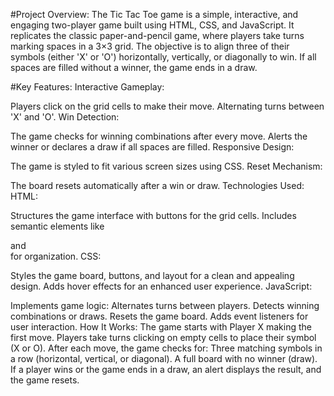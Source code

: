 #Project Overview:
The Tic Tac Toe game is a simple, interactive, and engaging two-player game built using HTML, CSS, and JavaScript. It replicates the classic paper-and-pencil game, where players take turns marking spaces in a 3×3 grid. The objective is to align three of their symbols (either 'X' or 'O') horizontally, vertically, or diagonally to win. If all spaces are filled without a winner, the game ends in a draw.

#Key Features:
Interactive Gameplay:

Players click on the grid cells to make their move.
Alternating turns between 'X' and 'O'.
Win Detection:

The game checks for winning combinations after every move.
Alerts the winner or declares a draw if all spaces are filled.
Responsive Design:

The game is styled to fit various screen sizes using CSS.
Reset Mechanism:

The board resets automatically after a win or draw.
Technologies Used:
HTML:

Structures the game interface with buttons for the grid cells.
Includes semantic elements like <main> and <div> for organization.
CSS:

Styles the game board, buttons, and layout for a clean and appealing design.
Adds hover effects for an enhanced user experience.
JavaScript:

Implements game logic:
Alternates turns between players.
Detects winning combinations or draws.
Resets the game board.
Adds event listeners for user interaction.
How It Works:
The game starts with Player X making the first move.
Players take turns clicking on empty cells to place their symbol (X or O).
After each move, the game checks for:
Three matching symbols in a row (horizontal, vertical, or diagonal).
A full board with no winner (draw).
If a player wins or the game ends in a draw, an alert displays the result, and the game resets.
